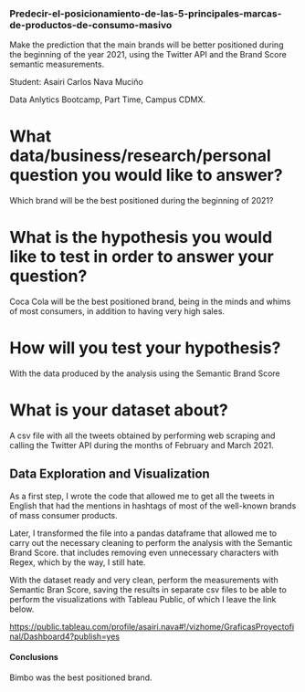 ### Predecir-el-posicionamiento-de-las-5-principales-marcas-de-productos-de-consumo-masivo
Make the prediction that the main brands will be better positioned during the beginning of the year 2021, using the Twitter API and the Brand Score semantic measurements.

Student: Asairi Carlos Nava Muciño

Data Anlytics Bootcamp, Part Time, Campus CDMX.

# What data/business/research/personal question you would like to answer?

Which brand will be the best positioned during the beginning of 2021?

# What is the hypothesis you would like to test in order to answer your question?

Coca Cola will be the best positioned brand, being in the minds and whims of most consumers, in addition to having very high sales.

# How will you test your hypothesis?

With the data produced by the analysis using the Semantic Brand Score

# What is your dataset about?

A csv file with all the tweets obtained by performing web scraping and calling the Twitter API during the months of February and March 2021.

## Data Exploration and Visualization

As a first step, I wrote the code that allowed me to get all the tweets in English that had the mentions in hashtags of most of the well-known brands of mass consumer products.

Later, I transformed the file into a pandas dataframe that allowed me to carry out the necessary cleaning to perform the analysis with the Semantic Brand Score. that includes removing even unnecessary characters with Regex, which by the way, I still hate.

With the dataset ready and very clean, perform the measurements with Semantic Bran Score, saving the results in separate csv files to be able to perform the visualizations with Tableau Public, of which I leave the link below.

https://public.tableau.com/profile/asairi.nava#!/vizhome/GraficasProyectofinal/Dashboard4?publish=yes

#### Conclusions

Bimbo was the best positioned brand. 
